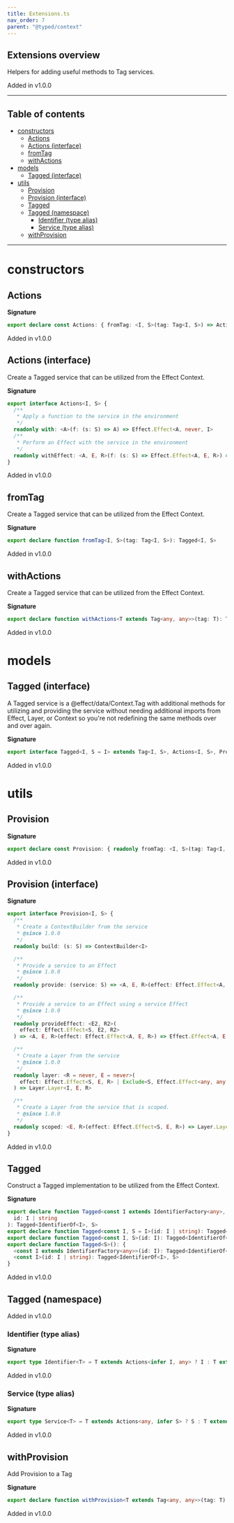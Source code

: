 ```yaml
---
title: Extensions.ts
nav_order: 7
parent: "@typed/context"
---
```


## Extensions overview

Helpers for adding useful methods to Tag services.

Added in v1.0.0

---

<h2 class="text-delta">Table of contents</h2>

- [constructors](#constructors)
  - [Actions](#actions)
  - [Actions (interface)](#actions-interface)
  - [fromTag](#fromtag)
  - [withActions](#withactions)
- [models](#models)
  - [Tagged (interface)](#tagged-interface)
- [utils](#utils)
  - [Provision](#provision)
  - [Provision (interface)](#provision-interface)
  - [Tagged](#tagged)
  - [Tagged (namespace)](#tagged-namespace)
    - [Identifier (type alias)](#identifier-type-alias)
    - [Service (type alias)](#service-type-alias)
  - [withProvision](#withprovision)

---

# constructors

## Actions

**Signature**

```ts
export declare const Actions: { fromTag: <I, S>(tag: Tag<I, S>) => Actions<I, S> }
```

Added in v1.0.0

## Actions (interface)

Create a Tagged service that can be utilized from the Effect Context.

**Signature**

```ts
export interface Actions<I, S> {
  /**
   * Apply a function to the service in the environment
   */
  readonly with: <A>(f: (s: S) => A) => Effect.Effect<A, never, I>
  /**
   * Perform an Effect with the service in the environment
   */
  readonly withEffect: <A, E, R>(f: (s: S) => Effect.Effect<A, E, R>) => Effect.Effect<A, E, R | I>
}
```

Added in v1.0.0

## fromTag

Create a Tagged service that can be utilized from the Effect Context.

**Signature**

```ts
export declare function fromTag<I, S>(tag: Tag<I, S>): Tagged<I, S>
```

Added in v1.0.0

## withActions

Create a Tagged service that can be utilized from the Effect Context.

**Signature**

```ts
export declare function withActions<T extends Tag<any, any>>(tag: T): T & Actions<Tag.Identifier<T>, Tag.Service<T>>
```

Added in v1.0.0

# models

## Tagged (interface)

A Tagged service is a @effect/data/Context.Tag with additional methods for
utilizing and providing the service without needing additional imports from Effect, Layer, or Context
so you're not redefining the same methods over and over again.

**Signature**

```ts
export interface Tagged<I, S = I> extends Tag<I, S>, Actions<I, S>, Provision<I, S> {}
```

Added in v1.0.0

# utils

## Provision

**Signature**

```ts
export declare const Provision: { readonly fromTag: <I, S>(tag: Tag<I, S>) => Provision<I, S> }
```

Added in v1.0.0

## Provision (interface)

**Signature**

```ts
export interface Provision<I, S> {
  /**
   * Create a ContextBuilder from the service
   * @since 1.0.0
   */
  readonly build: (s: S) => ContextBuilder<I>

  /**
   * Provide a service to an Effect
   * @since 1.0.0
   */
  readonly provide: (service: S) => <A, E, R>(effect: Effect.Effect<A, E, R>) => Effect.Effect<A, E, Exclude<R, I>>

  /**
   * Provide a service to an Effect using a service Effect
   * @since 1.0.0
   */
  readonly provideEffect: <E2, R2>(
    effect: Effect.Effect<S, E2, R2>
  ) => <A, E, R>(effect: Effect.Effect<A, E, R>) => Effect.Effect<A, E | E2, R2 | Exclude<R, I>>

  /**
   * Create a Layer from the service
   * @since 1.0.0
   */
  readonly layer: <R = never, E = never>(
    effect: Effect.Effect<S, E, R> | Exclude<S, Effect.Effect<any, any, any>>
  ) => Layer.Layer<I, E, R>

  /**
   * Create a Layer from the service that is scoped.
   * @since 1.0.0
   */
  readonly scoped: <E, R>(effect: Effect.Effect<S, E, R>) => Layer.Layer<I, E, Exclude<R, Scope>>
}
```

Added in v1.0.0

## Tagged

Construct a Tagged implementation to be utilized from the Effect Context.

**Signature**

```ts
export declare function Tagged<const I extends IdentifierFactory<any>, S = I>(
  id: I | string
): Tagged<IdentifierOf<I>, S>
export declare function Tagged<const I, S = I>(id: I | string): Tagged<IdentifierOf<I>, S>
export declare function Tagged<const I, S>(id: I): Tagged<IdentifierOf<I>, S>
export declare function Tagged<S>(): {
  <const I extends IdentifierFactory<any>>(id: I): Tagged<IdentifierOf<I>, S>
  <const I>(id: I | string): Tagged<IdentifierOf<I>, S>
}
```

Added in v1.0.0

## Tagged (namespace)

Added in v1.0.0

### Identifier (type alias)

**Signature**

```ts
export type Identifier<T> = T extends Actions<infer I, any> ? I : T extends Provision<infer I, any> ? I : never
```

Added in v1.0.0

### Service (type alias)

**Signature**

```ts
export type Service<T> = T extends Actions<any, infer S> ? S : T extends Provision<any, infer S> ? S : never
```

Added in v1.0.0

## withProvision

Add Provision to a Tag

**Signature**

```ts
export declare function withProvision<T extends Tag<any, any>>(tag: T): T & Provision<Tag.Identifier<T>, Tag.Service<T>>
```

Added in v1.0.0
